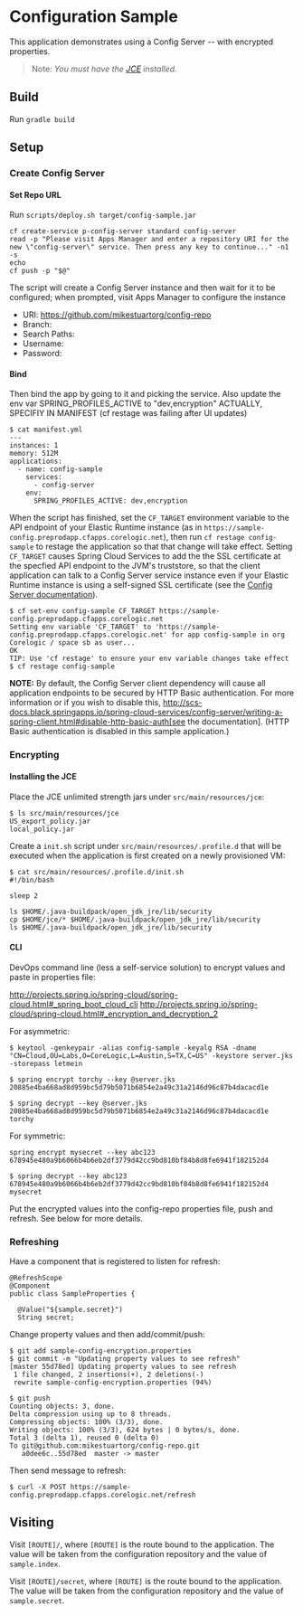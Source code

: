 # Configuration Sample

This application demonstrates using a Config Server -- with encrypted properties.

> Note: *You must have the [JCE](http://www.oracle.com/technetwork/java/javase/downloads/jce8-download-2133166.html) installed.* 


## Build

Run `gradle build`

## Setup

### Create Config Server 

#### Set Repo URL

Run `scripts/deploy.sh target/config-sample.jar`

```
cf create-service p-config-server standard config-server
read -p "Please visit Apps Manager and enter a repository URI for the new \"config-server\" service. Then press any key to continue..." -n1 -s
echo
cf push -p "$@"
```
The script will create a Config Server instance and then wait for it to be configured; when prompted, visit Apps Manager to configure the instance

* URI: https://github.com/mikestuartorg/config-repo
* Branch:
* Search Paths:
* Username:
* Password:

#### Bind

Then bind the app by going to it and picking the service. Also update the env var SPRING_PROFILES_ACTIVE to "dev,encryption" 
ACTUALLY, SPECIFIY IN MANIFEST (cf restage was failing after UI updates)

```
$ cat manifest.yml 
---
instances: 1
memory: 512M
applications:
  - name: config-sample
    services:
      - config-server
    env:
      SPRING_PROFILES_ACTIVE: dev,encryption
```

When the script has finished, set the `CF_TARGET` environment variable to the API endpoint of your
Elastic Runtime instance (as in `https://sample-config.preprodapp.cfapps.corelogic.net`), then run
`cf restage config-sample` to restage the application so that that change will take effect.
Setting `CF_TARGET` causes Spring Cloud Services to add the the SSL certificate at the specfied API
endpoint to the JVM's truststore, so that the client application can talk to a Config Server service
instance even if your Elastic Runtime instance is using a self-signed SSL certificate
(see the [Config Server documentation](http://docs.pivotal.io/spring-cloud-services/config-server/writing-a-spring-client.html#self-signed-ssl-certificate)).

```
$ cf set-env config-sample CF_TARGET https://sample-config.preprodapp.cfapps.corelogic.net
Setting env variable 'CF_TARGET' to 'https://sample-config.preprodapp.cfapps.corelogic.net' for app config-sample in org Corelogic / space sb as user...
OK
TIP: Use 'cf restage' to ensure your env variable changes take effect
$ cf restage config-sample
```

__NOTE:__ By default, the Config Server client dependency will cause all application endpoints to be secured by HTTP Basic authentication. For more information or if you wish to disable this, http://scs-docs.black.springapps.io/spring-cloud-services/config-server/writing-a-spring-client.html#disable-http-basic-auth[see the documentation]. (HTTP Basic authentication is disabled in this sample application.)

### Encrypting

#### Installing the JCE

Place the JCE unlimited strength jars under `src/main/resources/jce`:

```
$ ls src/main/resources/jce
US_export_policy.jar
local_policy.jar
```

Create a `init.sh` script under `src/main/resources/.profile.d` that will be executed when the
application is first created on a newly provisioned VM:
 
```
$ cat src/main/resources/.profile.d/init.sh 
#!/bin/bash
 
sleep 2
 
ls $HOME/.java-buildpack/open_jdk_jre/lib/security
cp $HOME/jce/* $HOME/.java-buildpack/open_jdk_jre/lib/security
ls $HOME/.java-buildpack/open_jdk_jre/lib/security
```

#### CLI

DevOps command line (less a self-service solution) to encrypt values and paste in properties file:

http://projects.spring.io/spring-cloud/spring-cloud.html#_spring_boot_cloud_cli
http://projects.spring.io/spring-cloud/spring-cloud.html#_encryption_and_decryption_2

For asymmetric:

```
$ keytool -genkeypair -alias config-sample -keyalg RSA -dname "CN=Cloud,OU=Labs,O=CoreLogic,L=Austin,S=TX,C=US" -keystore server.jks -storepass letmein
```

```
$ spring encrypt torchy --key @server.jks
20885e4ba668ad8d959bc5d79b5071b6854e2a49c31a2146d96c87b4dacacd1e

$ spring decrypt --key @server.jks 20885e4ba668ad8d959bc5d79b5071b6854e2a49c31a2146d96c87b4dacacd1e
torchy
```

For symmetric:

```
spring encrypt mysecret --key abc123
678945e480a9b6066b4b6eb2df3779d42cc9bd810bf84b8d8fe6941f182152d4

$ spring decrypt --key abc123 678945e480a9b6066b4b6eb2df3779d42cc9bd810bf84b8d8fe6941f182152d4
mysecret
```

Put the encrypted values into the config-repo properties file, push and refresh. See below for more
details.


### Refreshing

Have a component that is registered to listen for refresh:

```
@RefreshScope
@Component
public class SampleProperties {

  @Value("${sample.secret}")
  String secret;
```

Change property values and then add/commit/push:

```
$ git add sample-config-encryption.properties
$ git commit -m "Updating property values to see refresh"
[master 55d78ed] Updating property values to see refresh
 1 file changed, 2 insertions(+), 2 deletions(-)
 rewrite sample-config-encryption.properties (94%)

$ git push
Counting objects: 3, done.
Delta compression using up to 8 threads.
Compressing objects: 100% (3/3), done.
Writing objects: 100% (3/3), 624 bytes | 0 bytes/s, done.
Total 3 (delta 1), reused 0 (delta 0)
To git@github.com:mikestuartorg/config-repo.git
   a0dee6c..55d78ed  master -> master
```

Then send message to refresh:

```
$ curl -X POST https://sample-config.preprodapp.cfapps.corelogic.net/refresh
```

## Visiting

Visit `[ROUTE]/`, where `[ROUTE]` is the route bound to the application. 
The value will be taken from the configuration repository and the value of `sample.index`.

Visit `[ROUTE]/secret`, where `[ROUTE]` is the route bound to the application. 
The value will be taken from the configuration repository and the value of `sample.secret`.
